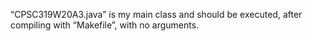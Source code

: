 “CPSC319W20A3.java” is my main class and should be executed, after compiling with “Makefile”, with no arguments.